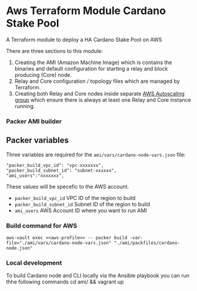 # Aws Terraform Module Cardano Stake Pool
A Terraform module to deploy a HA Cardano Stake Pool on AWS

There are three sections to this module:
1) Creating the AMI (Amazon Machine Image) which is contains the binaries and default configuration for starting a relay and block producing (Core) node.
2) Relay and Core configuration / topology files which are managed by Terraform.
3) Creating both Relay and Core nodes inside separate [AWS Autoscaling group](https://aws.amazon.com/autoscaling/) which ensure there is always at least one Relay and Core instance running. 
### Packer AMI builder

## Packer variables
Three variables are required for the `ami/vars/cardano-node-vars.json` file:

    "packer_build_vpc_id": "vpc-xxxxxxx",
    "packer_build_subnet_id": "subnet-xxxxxx",
    "ami_users":"xxxxxxx",
    
These values will be specefic to the AWS account. 
- `packer_build_vpc_id` VPC ID of the region to build
- `packer_build_subnet_id` Subnet ID of the region to build
- `ami_users` AWS Account ID where you want to run AMI

### Build command for AWS
    aws-vault exec <<aws-profile>> -- packer build -var-file="./ami/vars/cardano-node-vars.json" "./ami/packfiles/cardano-node.json"

### Local development
To build Cardano node and CLI locally via the Ansible playbook you can run thhe following commands
    cd ami/ && vagrant up
